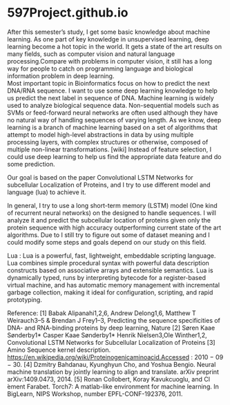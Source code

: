# 597Project.github.io
After this semester’s study, I get some basic knowledge about machine learning. As one part of key knowledge in unsupervised learning, deep learning become a hot topic in the world. It gets a state of the art results on many fields, such as computer vision and natural language processing.Compare with problems in computer vision, it still has a long way for people to catch on programming language and biological information problem in deep learning.   
Most important topic in Bioinformatics focus on how to predict the next DNA/RNA sequence. I want to use some deep learning knowledge to help us predict the next label in sequence of DNA. Machine learning is widely used to analyze biological sequence data. Non-sequential models such as SVMs or feed-forward neural networks are often used although they have no natural way of handling sequences of varying length. As we know, deep learning is a branch of machine learning based on a set of algorithms that attempt to model high-level abstractions in data by using multiple processing layers, with complex
structures or otherwise, composed of multiple non-linear transformations. [wiki] Instead of feature selection, I could use deep learning to help us find the appropriate data feature and do some prediction. 

Our goal is based on the paper Convolutional LSTM Networks for subcellular Localization of Proteins, and I try to use different model and
language (lua) to achieve it.

In general, I try to use a long short-term memory (LSTM) model (One kind of recurrent neural networks) on the designed to handle sequences. I will analyze it and predict the subcellular location of proteins given only the protein sequence with high accuracy outperforming current state of the art algorithms. Due to I still try to figure out some of dataset meaning and I could modify some steps and goals depend on our study on this field.

Lua : Lua is a powerful, fast, lightweight, embeddable scripting language.
Lua combines simple procedural syntax with powerful data description constructs based
on associative arrays and extensible semantics. Lua is dynamically typed, runs by
interpreting bytecode for a register-based virtual machine, and has automatic memory
management with incremental garbage collection, making it ideal for configuration,
scripting, and rapid prototyping.

Reference:
[1] Babak Alipanahi1,2,6, Andrew Delong1,6, Matthew T Weirauch3–5 & Brendan J
Frey1–3, Predicting the sequence specificities of DNA- and RNA-binding proteins by
deep learning, Nature
[2] Søren Kaae Sønderby1* Casper Kaae Sønderby1* Henrik Nielsen3,Ole Winther1,2,
Convolutional LSTM Networks for Subcellular Localization of Proteins
[3] Amino Sequence kernel description. https://en.wikipedia.org/wiki/Proteinogenicaminoacid.Accessed :
2010 − 09 − 30.
[4] Dzmitry Bahdanau, Kyunghyun Cho, and Yoshua Bengio. Neural machine translation by jointly learning to align and translate. arXiv preprint
    arXiv:1409.0473, 2014.
[5] Ronan Collobert, Koray Kavukcuoglu, and Cl ́ement Farabet. Torch7: A matlab-like environment for machine learning. In BigLearn, NIPS Workshop,
number EPFL-CONF-192376, 2011.